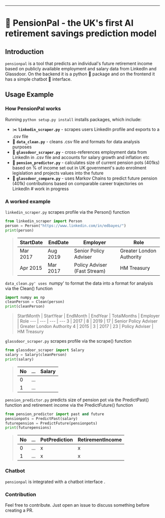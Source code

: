 ----
# 🔮 PensionPal - the UK's first AI retirement savings prediction model

## Introduction

`pensionpal` is a tool that predicts an individual's future retirement income based on publicly available employment and salary data from LinkedIn and Glassdoor. On the backend it is a python 🐍 package and on the frontend it has a simple chatbot 🤖 interface.

## Usage Example

### How PensionPal works

Running `python setup.py install` installs packages, which include:
- ✂️ **`linkedin_scraper.py`** - scrapes users LinkedIn profile and exports to a .csv file
- 🧼 **`data_clean.py`** - cleans .csv file and formats for data analysis purposes
- 🤑 **`glassdoor_scraper.py`** - cross-references employment data from LinkedIn in .csv file and accounts for salary growth and inflation etc
- 🧮 **`pension_predictor.py`** - calculates size of current pension pots (401ks) based on % of income set out in UK government's auto enrolment legislation and projects values into the future
- 🔮 **`glassdoor_compare.py`** - uses Markov Chains to predict future pension (401k) contributions based on comparable career trajectories on LinkedIn  # work in progress

### A worked example

`linkedin_scraper.py` scrapes profile via the Person() function

```py
from linkedin_scraper import Person
person = Person("https://www.linkedin.com/in/edbayes/")
print(person)
```

> StartDate | EndDate | Employer | Role
> --- | --- | --- | ---
> Mar 2017 | Aug 2019 | Senior Policy Adviser | Greater London Authority
> Apr 2015 | Mar 2017 | Policy Adviser (Fast Stream) | HM Treasury

`data_clean.py' uses `numpy' to format the data into a format for analysis via the Clean() function

```py
import numpy as np
cleanPerson = Clean(person)
print(cleanPerson)
```

> StartMonth | StartYear | EndMonth | EndYear | TotalMonths | Employer | Role
> --- | --- | --- | ---
> 3 | 2017 | 8 | 2019 | 17 | Senior Policy Adviser | Greater London Authority
> 4 | 2015 | 3 | 2017 | 23 | Policy Adviser | HM Treasury

`glassdoor_scraper.py` scrapes profile via the scrape() function

```py
from glassdoor_scraper import Salary
salary = Salary(cleanPerson)
print(salary)
```

> No | ... | Salary
> --- | --- | --- 
> 0 | ... | 
> 1 | ... |  

`pension_predictor.py` predicts size of pension pot via the PredictPast() function and retirement income via the PredictFuture() function

```py
from pension_predictor import past and future
pensionpots = PredictPast(salary)
futurepension = PredictFuture(pensionpots)
print(futurepensions)
```

> No | ... | PotPrediction | RetirementIncome
> --- | --- | --- | ---
> 0 | ... | x | x
> 1 | ... | x | x


### Chatbot

`pensionpal` is integrated with a chatbot interface .


### Contribution

Feel free to contribute. Just open an issue to discuss something before creating a PR.
